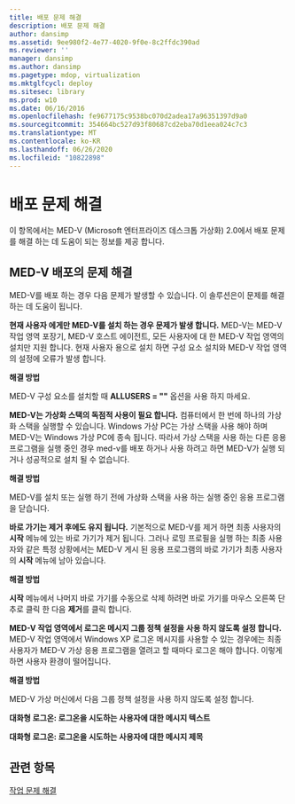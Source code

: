 ```yaml
---
title: 배포 문제 해결
description: 배포 문제 해결
author: dansimp
ms.assetid: 9ee980f2-4e77-4020-9f0e-8c2ffdc390ad
ms.reviewer: ''
manager: dansimp
ms.author: dansimp
ms.pagetype: mdop, virtualization
ms.mktglfcycl: deploy
ms.sitesec: library
ms.prod: w10
ms.date: 06/16/2016
ms.openlocfilehash: fe9677175c9538bc070d2adea17a96351397d9a0
ms.sourcegitcommit: 354664bc527d93f80687cd2eba70d1eea024c7c3
ms.translationtype: MT
ms.contentlocale: ko-KR
ms.lasthandoff: 06/26/2020
ms.locfileid: "10822898"
---
```

# 배포 문제 해결


이 항목에서는 MED-V (Microsoft 엔터프라이즈 데스크톱 가상화) 2.0에서 배포 문제를 해결 하는 데 도움이 되는 정보를 제공 합니다.

## MED-V 배포의 문제 해결


MED-V를 배포 하는 경우 다음 문제가 발생할 수 있습니다. 이 솔루션은이 문제를 해결 하는 데 도움이 됩니다.

**현재 사용자 에게만 MED-V를 설치 하는 경우 문제가 발생 합니다.** MED-V는 MED-V 작업 영역 포장기, MED-V 호스트 에이전트, 모든 사용자에 대 한 MED-V 작업 영역의 설치만 지원 합니다. 현재 사용자 용으로 설치 하면 구성 요소 설치와 MED-V 작업 영역의 설정에 오류가 발생 합니다.

**해결 방법**

MED-V 구성 요소를 설치할 때 **ALLUSERS = ""** 옵션을 사용 하지 마세요.

**MED-V는 가상화 스택의 독점적 사용이 필요 합니다.** 컴퓨터에서 한 번에 하나의 가상화 스택을 실행할 수 있습니다. Windows 가상 PC는 가상 스택을 사용 해야 하며 MED-V는 Windows 가상 PC에 종속 됩니다. 따라서 가상 스택을 사용 하는 다른 응용 프로그램을 실행 중인 경우 med-v를 배포 하거나 사용 하려고 하면 MED-V가 실행 되거나 성공적으로 설치 될 수 없습니다.

**해결 방법**

MED-V를 설치 또는 실행 하기 전에 가상화 스택을 사용 하는 실행 중인 응용 프로그램을 닫습니다.

**바로 가기는 제거 후에도 유지 됩니다.** 기본적으로 MED-V를 제거 하면 최종 사용자의 **시작** 메뉴에 있는 바로 가기가 제거 됩니다. 그러나 로밍 프로필을 실행 하는 최종 사용자와 같은 특정 상황에서는 MED-V 게시 된 응용 프로그램의 바로 가기가 최종 사용자의 **시작** 메뉴에 남아 있습니다.

**해결 방법**

**시작** 메뉴에서 나머지 바로 가기를 수동으로 삭제 하려면 바로 가기를 마우스 오른쪽 단추로 클릭 한 다음 **제거**를 클릭 합니다.

**MED-V 작업 영역에서 로그온 메시지 그룹 정책 설정을 사용 하지 않도록 설정 합니다.** MED-V 작업 영역에서 Windows XP 로그온 메시지를 사용할 수 있는 경우에는 최종 사용자가 MED-V 가상 응용 프로그램을 열려고 할 때마다 로그온 해야 합니다. 이렇게 하면 사용자 환경이 떨어집니다.

**해결 방법**

MED-V 가상 머신에서 다음 그룹 정책 설정을 사용 하지 않도록 설정 합니다.

**대화형 로그온: 로그온을 시도하는 사용자에 대한 메시지 텍스트**

**대화형 로그온: 로그온을 시도하는 사용자에 대한 메시지 제목**

## 관련 항목


[작업 문제 해결](operations-troubleshooting-medv2.md)

 

 





